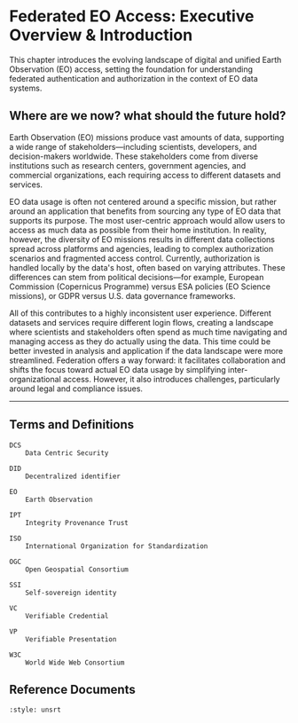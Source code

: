 # Federated EO Access: Executive Overview & Introduction

This chapter introduces the evolving landscape of digital and unified Earth Observation (EO) access, setting the foundation for understanding federated authentication and authorization in the context of EO data systems.


## Where are we now? what should the future hold? 
Earth Observation (EO) missions produce vast amounts of data, supporting a wide range of stakeholders—including scientists, developers, and decision-makers worldwide. These stakeholders come from diverse institutions such as research centers, government agencies, and commercial organizations, each requiring access to different datasets and services.

EO data usage is often not centered around a specific mission, but rather around an application that benefits from sourcing any type of EO data that supports its purpose. The most user-centric approach would allow users to access as much data as possible from their home institution. In reality, however, the diversity of EO missions results in different data collections spread across platforms and agencies, leading to complex authorization scenarios and fragmented access control. Currently, authorization is handled locally by the data's host, often based on varying attributes. These differences can stem from political decisions—for example, European Commission (Copernicus Programme) versus ESA policies (EO Science missions), or GDPR versus U.S. data governance frameworks.

All of this contributes to a highly inconsistent user experience. Different datasets and services require different login flows, creating a landscape where scientists and stakeholders often spend as much time navigating and managing access as they do actually using the data. This time could be better invested in analysis and application if the data landscape were more streamlined.
Federation offers a way forward: it facilitates collaboration and shifts the focus toward actual EO data usage by simplifying inter-organizational access. However, it also introduces challenges, particularly around legal and compliance issues.


---

## Terms and Definitions

```{glossary}
DCS
    Data Centric Security

DID
    Decentralized identifier

EO
    Earth Observation

IPT
    Integrity Provenance Trust

ISO
    International Organization for Standardization

OGC 
    Open Geospatial Consortium

SSI
    Self-sovereign identity

VC 
    Verifiable Credential

VP 
    Verifiable Presentation

W3C
    World Wide Web Consortium 
```

## Reference Documents

```{bibliography}
:style: unsrt
```
